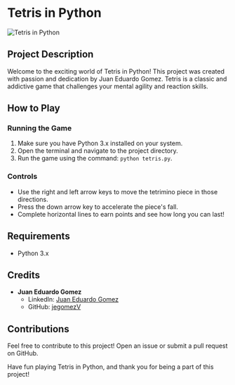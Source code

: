# Tetris in Python

![Tetris in Python](tetris_screenshot.png)

## Project Description

Welcome to the exciting world of Tetris in Python! This project was created with passion and dedication by Juan Eduardo Gomez. Tetris is a classic and addictive game that challenges your mental agility and reaction skills.

## How to Play

### Running the Game

1. Make sure you have Python 3.x installed on your system.
2. Open the terminal and navigate to the project directory.
3. Run the game using the command: `python tetris.py`.

### Controls

- Use the right and left arrow keys to move the tetrimino piece in those directions.
- Press the down arrow key to accelerate the piece's fall.
- Complete horizontal lines to earn points and see how long you can last!

## Requirements

- Python 3.x

## Credits

- **Juan Eduardo Gomez**
  - LinkedIn: [Juan Eduardo Gomez](https://www.linkedin.com/in/juan-eduardo-gomez-valencia-a42b3a271/)
  - GitHub: [jegomezV](https://github.com/jegomezV)

## Contributions

Feel free to contribute to this project! Open an issue or submit a pull request on GitHub.

Have fun playing Tetris in Python, and thank you for being a part of this project!

